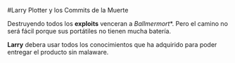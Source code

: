 #Larry Plotter y los Commits de la Muerte

Destruyendo todos los **exploits** venceran a *Ballmermort**.
Pero el camino no será fácil porque sus portátiles no tienen mucha batería.

**Larry** debera usar todos los conocimientos que ha adquirido para poder entregar el producto sin malaware.
